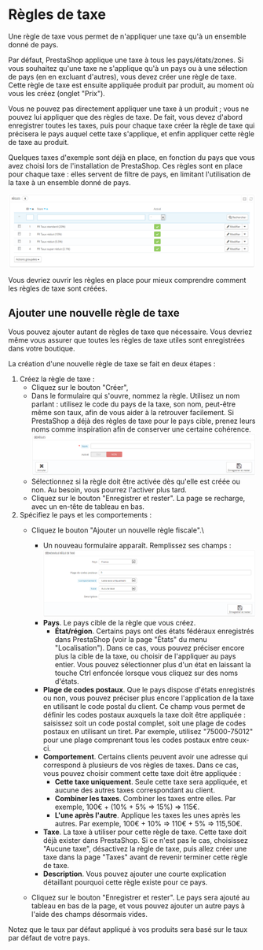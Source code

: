 # Règles de taxe

Une règle de taxe vous permet de n'appliquer une taxe qu'à un ensemble donné de pays.

Par défaut, PrestaShop applique une taxe à tous les pays/états/zones. Si vous souhaitez qu'une taxe ne s'applique qu'à un pays ou à une sélection de pays (en en excluant d'autres), vous devez créer une règle de taxe. Cette règle de taxe est ensuite appliquée produit par produit, au moment où vous les créez (onglet "Prix").

Vous ne pouvez pas directement appliquer une taxe à un produit ; vous ne pouvez lui appliquer que des règles de taxe. De fait, vous devez d'abord enregistrer toutes les taxes, puis pour chaque taxe créer la règle de taxe qui précisera le pays auquel cette taxe s'applique, et enfin appliquer cette règle de taxe au produit.

Quelques taxes d'exemple sont déjà en place, en fonction du pays que vous avez choisi lors de l'installation de PrestaShop. Ces règles sont en place pour chaque taxe : elles servent de filtre de pays, en limitant l'utilisation de la taxe à un ensemble donné de pays.

![](../../../.gitbook/assets/23789728.png)

Vous devriez ouvrir les règles en place pour mieux comprendre comment les règles de taxe sont créées.

## Ajouter une nouvelle règle de taxe <a href="#reglesdetaxe-ajouterunenouvelleregledetaxe" id="reglesdetaxe-ajouterunenouvelleregledetaxe"></a>

Vous pouvez ajouter autant de règles de taxe que nécessaire. Vous devriez même vous assurer que toutes les règles de taxe utiles sont enregistrées dans votre boutique.

La création d'une nouvelle règle de taxe se fait en deux étapes :

1. Créez la règle de taxe :
   * Cliquez sur le bouton "Créer",
   * Dans le formulaire qui s'ouvre, nommez la règle. Utilisez un nom parlant : utilisez le code du pays de la taxe, son nom, peut-être même son taux, afin de vous aider à la retrouver facilement. Si PrestaShop a déjà des règles de taxe pour le pays cible, prenez leurs noms comme inspiration afin de conserver une certaine cohérence.\
     ![](../../../.gitbook/assets/23789730.png)
   * Sélectionnez si la règle doit être activée dès qu'elle est créée ou non. Au besoin, vous pourrez l'activer plus tard.
   * Cliquez sur le bouton "Enregistrer et rester". La page se recharge, avec un en-tête de tableau en bas.
2. Spécifiez le pays et les comportements :
   * Cliquez le bouton "Ajouter un nouvelle règle fiscale".\

     * Un nouveau formulaire apparaît. Remplissez ses champs :\
       ![](../../../.gitbook/assets/23789732.png)
     * **Pays**. Le pays cible de la règle que vous créez.
       * **État/région**. Certains pays ont des états fédéraux enregistrés dans PrestaShop (voir la page "États" du menu "Localisation"). Dans ce cas, vous pouvez préciser encore plus la cible de la taxe, ou choisir de l'appliquer au pays entier. Vous pouvez sélectionner plus d'un état en laissant la touche Ctrl enfoncée lorsque vous cliquez sur des noms d'états.
     * **Plage de codes postaux**. Que le pays dispose d'états enregistrés ou non, vous pouvez préciser plus encore l'application de la taxe en utilisant le code postal du client. Ce champ vous permet de définir les codes postaux auxquels la taxe doit être appliquée : saisissez soit un code postal complet, soit une plage de codes postaux en utilisant un tiret. Par exemple, utilisez "75000-75012" pour une plage comprenant tous les codes postaux entre ceux-ci.
     * **Comportement**. Certains clients peuvent avoir une adresse qui correspond à plusieurs de vos règles de taxes. Dans ce cas, vous pouvez choisir comment cette taxe doit être appliquée :
       * **Cette taxe uniquement**. Seule cette taxe sera appliquée, et aucune des autres taxes correspondant au client.
       * **Combiner les taxes**. Combiner les taxes entre elles. Par exemple, 100€ + (10% + 5% => 15%) => 115€.
       * **L'une après l'autre**. Applique les taxes les unes après les autres. Par exemple, 100€ + 10% => 110€ + 5% => 115,50€.
     * **Taxe**. La taxe à utiliser pour cette règle de taxe. Cette taxe doit déjà exister dans PrestaShop. Si ce n'est pas le cas, choisissez "Aucune taxe", désactivez la règle de taxe, puis allez créer une taxe dans la page "Taxes" avant de revenir terminer cette règle de taxe.
     * **Description**. Vous pouvez ajouter une courte explication détaillant pourquoi cette règle existe pour ce pays.
   * Cliquez sur le bouton "Enregistrer et rester". Le pays sera ajouté au tableau en bas de la page, et vous pouvez ajouter un autre pays à l'aide des champs désormais vides.

Notez que le taux par défaut appliqué à vos produits sera basé sur le taux par défaut de votre pays.
